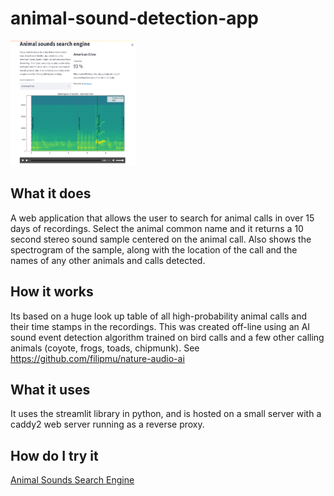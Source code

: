 # animal-sound-detection-app


<a href="https://github.com/filipmu/animal-sound-detection-app/blob/main/screenshot.png" target="_blank" rel="noopener noreferrer">
 <img src="https://github.com/filipmu/animal-sound-detection-app/blob/main/screenshot.png" title="Github Markdown does not support opening new pages (github.com/mojombo/github-flavored-markdown/issues/28) &#013 ***Please middle click on mouse to open in new tab" alt="screenshot" width="200" height="200">
</a>



## What it does
A web application that allows the user to search for animal calls in over 15 days of recordings. Select the animal common name and it returns a 10 second stereo sound sample centered on the animal call.  Also shows the spectrogram of the sample, along with the location of the call and the names of any other animals and calls detected.  

## How it works
Its based on a huge look up table of all high-probability animal calls and their time stamps in the recordings.  This was created off-line using an AI sound event detection algorithm trained on bird calls and a few other calling animals (coyote, frogs, toads, chipmunk).  See https://github.com/filipmu/nature-audio-ai  

## What it uses
It uses the streamlit library in python, and is hosted on a small server with a caddy2 web server running as a reverse proxy.

## How do I try it

[Animal Sounds Search Engine](https://info.muliercloud.com/)
